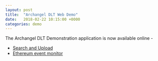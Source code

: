 ```yaml
---
layout: post
title:  "Archangel DLT Web Demo"
date:   2018-02-22 10:15:00 +0000
categories: demo
---
```


The Archangel DLT Demonstration application is now available online -
 * [Search and Upload](http://159.65.54.117/)
 * [Ethereum event monitor](http://159.65.54.117/monitor)
